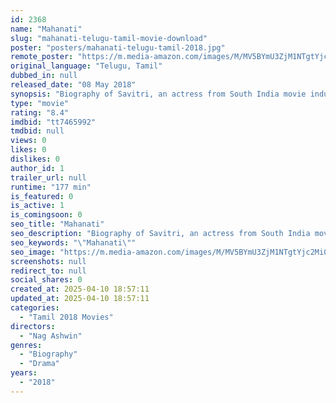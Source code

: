 ```yaml
---
id: 2368
name: "Mahanati"
slug: "mahanati-telugu-tamil-movie-download"
poster: "posters/mahanati-telugu-tamil-2018.jpg"
remote_poster: "https://m.media-amazon.com/images/M/MV5BYmU3ZjM1NTgtYjc2Mi00YzNjLWE1OWQtMjk5MDM4MmU3ZjZjXkEyXkFqcGc@._V1_SX300.jpg"
original_language: "Telugu, Tamil"
dubbed_in: null
released_date: "08 May 2018"
synopsis: "Biography of Savitri, an actress from South India movie industry, who ruled the industry for two decades during 50s and 60s."
type: "movie"
rating: "8.4"
imdbid: "tt7465992"
tmdbid: null
views: 0
likes: 0
dislikes: 0
author_id: 1
trailer_url: null
runtime: "177 min"
is_featured: 0
is_active: 1
is_comingsoon: 0
seo_title: "Mahanati"
seo_description: "Biography of Savitri, an actress from South India movie industry, who ruled the industry for two decades during 50s and 60s."
seo_keywords: "\"Mahanati\""
seo_image: "https://m.media-amazon.com/images/M/MV5BYmU3ZjM1NTgtYjc2Mi00YzNjLWE1OWQtMjk5MDM4MmU3ZjZjXkEyXkFqcGc@._V1_SX300.jpg"
screenshots: null
redirect_to: null
social_shares: 0
created_at: 2025-04-10 18:57:11
updated_at: 2025-04-10 18:57:11
categories:
  - "Tamil 2018 Movies"
directors:
  - "Nag Ashwin"
genres:
  - "Biography"
  - "Drama"
years:
  - "2018"
---
```

